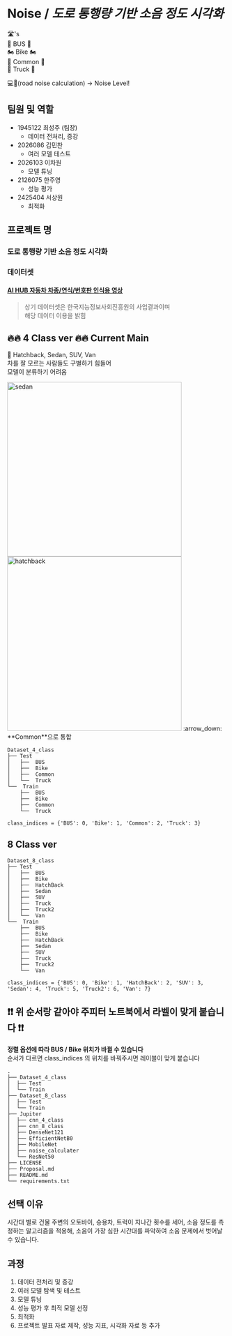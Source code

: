 # Noise / *도로 통행량 기반 소음 정도 시각화*
🛣️'s <br>
🚌 BUS 🚌 <br>
🏍️ Bike 🏍️ <br>
🚗 Common 🚙 <br>
🚚 Truck 🚚 <br>

💻🤔(road noise calculation) -> Noise Level!
## 팀원 및 역할

- 1945122 최성주 (팀장)
  - 데이터 전처리, 증강
- 2026086 김민찬
  - 여러 모델 테스트
- 2026103 이차원
  - 모델 튜닝
- 2126075 한주영
  - 성능 평가
- 2425404 서상원
  - 최적화

## 프로젝트 명

### 도로 통행량 기반 소음 정도 시각화

### 데이터셋

#### [AI HUB 자동차 차종/연식/번호판 인식용 영상](https://aihub.or.kr/aihubdata/data/view.do?currMenu=115&topMenu=100&aihubDataSe=realm&dataSetSn=172)

> 상기 데이터셋은 한국지능정보사회진흥원의 사업결과이며<br>
> 해당 데이터 이용을 밝힘

## :fire::fire: 4 Class ver :fire::fire: Current Main
:blue_car: Hatchback, Sedan, SUV, Van <br>
차를 잘 모르는 사람들도 구별하기 힘들어 <br>
모델이 분류하기 어려움 <br>

<img src="https://i0.wp.com/www.proadvisecar.com/wp-content/uploads/2018/05/Three_body_styles_with_pillars_and_boxes-Copy-3.png?w=1041&ssl=1" alt="sedan" width="400"/>
<img src="https://i0.wp.com/www.proadvisecar.com/wp-content/uploads/2018/05/Three_body_styles_with_pillars_and_boxes-Copy-2.png?w=1041&ssl=1" alt="hatchback" width="400"/>
:arrow_down:<br>
**Common**으로 통합

```
Dataset_4_class
├── Test
│   ├──  BUS
│   ├──  Bike
│   ├──  Common
│   └──  Truck
└──  Train
    ├──  BUS
    ├──  Bike
    ├──  Common
    └──  Truck
```

```
class_indices = {'BUS': 0, 'Bike': 1, 'Common': 2, 'Truck': 3}
```

## 8 Class ver
```
Dataset_8_class
├── Test
│   ├──  BUS
│   ├──  Bike
│   ├──  HatchBack
│   ├──  Sedan
│   ├──  SUV
│   ├──  Truck
│   ├──  Truck2
│   └──  Van
└──  Train
    ├──  BUS
    ├──  Bike
    ├──  HatchBack
    ├──  Sedan
    ├──  SUV
    ├──  Truck
    ├──  Truck2
    └──  Van
```

```
class_indices = {'BUS': 0, 'Bike': 1, 'HatchBack': 2, 'SUV': 3, 'Sedan': 4, 'Truck': 5, 'Truck2': 6, 'Van': 7}
```

## **:exclamation::exclamation: 위 순서랑 같아야 주피터 노트북에서 라벨이 맞게 붙습니다 :exclamation::exclamation:**

**정렬 옵션에 따라 BUS / Bike 위치가 바뀔 수 있습니다** <br>
순서가 다르면 class_indices 의 위치를 바꿔주시면 레이블이 맞게 붙습니다

```
.
├── Dataset_4_class
│  ├── Test
│  └── Train
├── Dataset_8_class
│  ├── Test
│  └── Train
├── Jupiter
│  ├── cnn_4_class
│  ├── cnn_8_class
│  ├── DenseNet121
│  ├── EfficientNetB0
│  ├── MobileNet
│  ├── noise_calculater
│  └── ResNet50
├── LICENSE
├── Proposal.md
├── README.md
└── requirements.txt
```

## 선택 이유

시간대 별로 건물 주변의 오토바이, 승용차, 트럭이 지나간 횟수를 세어, 소음 정도를 측정하는 알고리즘을 적용해, 소음이 가장 심한 시간대를 파악하여 소음 문제에서 벗어날 수 있습니다.

## 과정

1. 데이터 전처리 및 증강
2. 여러 모델 탐색 및 테스트
3. 모델 튜닝
4. 성능 평가 후 최적 모델 선정
5. 최적화
6. 프로젝트 발표 자료 제작, 성능 지표, 시각화 자료 등 추가

